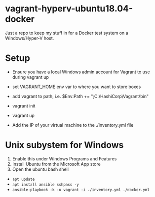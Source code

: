 # vagrant-hyperv-ubuntu18.04-docker
Just a repo to keep my stuff in for a Docker test system on a Windows/Hyper-V host.

# Setup
* Ensure you have a local Windows admin account for Vagrant to use during vagrant up
* set VAGRANT_HOME env var to where you want to store boxes
* add vagrant to path, i.e. $Env:Path += ";C:\HashiCorp\Vagrant\bin"
* vagrant init
* vagrant up

* Add the IP of your virtual machine to the ./inventory.yml file

# Unix subystem for Windows
1. Enable this under Windows Programs and Features
2. Install Ubuntu from the Microsoft App store
3. Open the ubuntu bash shell
* `apt update`
* `apt install ansible sshpass -y`
* `ansible-playbook -k -u vagrant -i ./inventory.yml ./docker.yml`